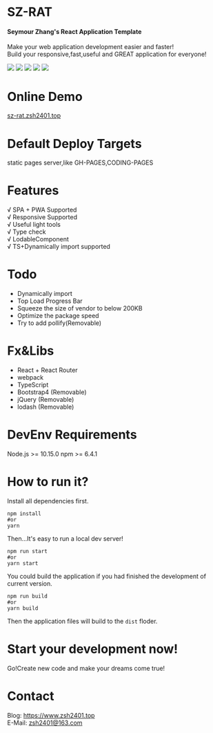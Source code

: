 # SZ-RAT
#### **S**eymour **Z**hang's **R**eact **A**pplication **T**emplate   
Make your web application development easier and faster!   
Build your responsive,fast,useful and GREAT application for everyone!

![](http://img.shields.io/travis/zsh2401/sz-rat.svg)
![](https://img.shields.io/node/v/webpack)
![](https://img.shields.io/github/languages/code-size/zsh2401/sz-rat)
![](https://img.shields.io/badge/license-MIT-green)
![](https://img.shields.io/github/package-json/v/zsh2401/sz-rat)
# Online Demo
[sz-rat.zsh2401.top](https://sz-rat.zsh2401.top)
# Default Deploy Targets
static pages server,like GH-PAGES,CODING-PAGES
# Features
√ SPA + PWA Supported   
√ Responsive Supported     
√ Useful light tools   
√ Type check  
√ LodableComponent   
√ TS+Dynamically import supported
# Todo
- Dynamically import
- Top Load Progress Bar
- Squeeze the size of vendor to below 200KB 
- Optimize the package speed
- Try to add pollify(Removable)
# Fx&Libs
* React + React Router
* webpack
* TypeScript
* Bootstrap4 (Removable)
* jQuery (Removable)
* lodash (Removable)

# DevEnv Requirements
Node.js >= 10.15.0
npm >= 6.4.1

# How to run it?
Install all dependencies first.
```
npm install
#or
yarn
```
Then...It's easy to run a local dev server!
```
npm run start
#or
yarn start
```
You could build the application if you had finished the development of current version.
```
npm run build
#or
yarn build
```
Then the application files will build to the `dist` floder.
# Start your development now!
Go!Create new code and make your dreams come true!

# Contact
Blog: https://www.zsh2401.top   
E-Mail: zsh2401@163.com
